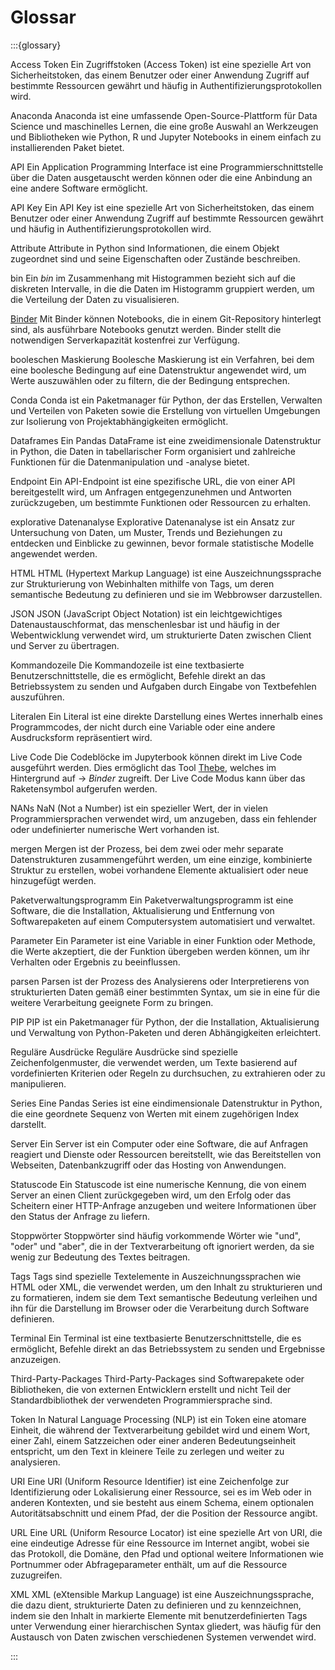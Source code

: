 # Glossar

:::{glossary}

Access Token
    Ein Zugriffstoken (Access Token) ist eine spezielle Art von Sicherheitstoken, das einem Benutzer oder einer Anwendung Zugriff auf bestimmte Ressourcen gewährt und häufig in Authentifizierungsprotokollen wird.

Anaconda
    Anaconda ist eine umfassende Open-Source-Plattform für Data Science und maschinelles Lernen, die eine große Auswahl an Werkzeugen und Bibliotheken wie Python, R und Jupyter Notebooks in einem einfach zu installierenden Paket bietet.

API
    Ein Application Programming Interface ist eine Programmierschnittstelle über die Daten ausgetauscht werden können oder die eine Anbindung an eine andere Software ermöglicht.

API Key
    Ein API Key ist eine spezielle Art von Sicherheitstoken, das einem Benutzer oder einer Anwendung Zugriff auf bestimmte Ressourcen gewährt und häufig in Authentifizierungsprotokollen wird.    

Attribute
    Attribute in Python sind Informationen, die einem Objekt zugeordnet sind und seine Eigenschaften oder Zustände beschreiben.

bin
    Ein *bin* im Zusammenhang mit Histogrammen bezieht sich auf die diskreten Intervalle, in die die Daten im Histogramm gruppiert werden, um die Verteilung der Daten zu visualisieren.

[Binder](https://mybinder.org/)
    Mit Binder können Notebooks, die in einem Git-Repository hinterlegt sind, als ausführbare Notebooks genutzt werden. Binder stellt die notwendigen Serverkapazität kostenfrei zur Verfügung.

booleschen Maskierung
    Boolesche Maskierung ist ein Verfahren, bei dem eine boolesche Bedingung auf eine Datenstruktur angewendet wird, um Werte auszuwählen oder zu filtern, die der Bedingung entsprechen.

Conda
    Conda ist ein Paketmanager für Python, der das Erstellen, Verwalten und Verteilen von Paketen sowie die Erstellung von virtuellen Umgebungen zur Isolierung von Projektabhängigkeiten ermöglicht.

Dataframes
    Ein Pandas DataFrame ist eine zweidimensionale Datenstruktur in Python, die Daten in tabellarischer Form organisiert und zahlreiche Funktionen für die Datenmanipulation und -analyse bietet.

Endpoint
    Ein API-Endpoint ist eine spezifische URL, die von einer API bereitgestellt wird, um Anfragen entgegenzunehmen und Antworten zurückzugeben, um bestimmte Funktionen oder Ressourcen zu erhalten.

explorative Datenanalyse
    Explorative Datenanalyse ist ein Ansatz zur Untersuchung von Daten, um Muster, Trends und Beziehungen zu entdecken und Einblicke zu gewinnen, bevor formale statistische Modelle angewendet werden.

HTML
    HTML (Hypertext Markup Language) ist eine Auszeichnungssprache zur Strukturierung von Webinhalten mithilfe von Tags, um deren semantische Bedeutung zu definieren und sie im Webbrowser darzustellen.

JSON
    JSON (JavaScript Object Notation) ist ein leichtgewichtiges Datenaustauschformat, das menschenlesbar ist und häufig in der Webentwicklung verwendet wird, um strukturierte Daten zwischen Client und Server zu übertragen.

Kommandozeile
    Die Kommandozeile ist eine textbasierte Benutzerschnittstelle, die es ermöglicht, Befehle direkt an das Betriebssystem zu senden und Aufgaben durch Eingabe von Textbefehlen auszuführen.

Literalen
    Ein Literal ist eine direkte Darstellung eines Wertes innerhalb eines Programmcodes, der nicht durch eine Variable oder eine andere Ausdrucksform repräsentiert wird.

Live Code
    Die Codeblöcke im Jupyterbook können direkt im Live Code ausgeführt werden. Dies ermöglicht das Tool [Thebe](https://thebe.readthedocs.io/en/latest/), welches im Hintergrund auf -> *Binder* zugreift. Der Live Code Modus kann über das Raketensymbol aufgerufen werden.

NANs
    NaN (Not a Number) ist ein spezieller Wert, der in vielen Programmiersprachen verwendet wird, um anzugeben, dass ein fehlender oder undefinierter numerische Wert vorhanden ist.

mergen
    Mergen ist der Prozess, bei dem zwei oder mehr separate Datenstrukturen zusammengeführt werden, um eine einzige, kombinierte Struktur zu erstellen, wobei vorhandene Elemente aktualisiert oder neue hinzugefügt werden.

Paketverwaltungsprogramm
    Ein Paketverwaltungsprogramm ist eine Software, die die Installation, Aktualisierung und Entfernung von Softwarepaketen auf einem Computersystem automatisiert und verwaltet.

Parameter
    Ein Parameter ist eine Variable in einer Funktion oder Methode, die Werte akzeptiert, die der Funktion übergeben werden können, um ihr Verhalten oder Ergebnis zu beeinflussen.

parsen
    Parsen ist der Prozess des Analysierens oder Interpretierens von strukturierten Daten gemäß einer bestimmten Syntax, um sie in eine für die weitere Verarbeitung geeignete Form zu bringen.

PIP
    PIP ist ein Paketmanager für Python, der die Installation, Aktualisierung und Verwaltung von Python-Paketen und deren Abhängigkeiten erleichtert.

Reguläre Ausdrücke
    Reguläre Ausdrücke sind spezielle Zeichenfolgenmuster, die verwendet werden, um Texte basierend auf vordefinierten Kriterien oder Regeln zu durchsuchen, zu extrahieren oder zu manipulieren.

Series
    Eine Pandas Series ist eine eindimensionale Datenstruktur in Python, die eine geordnete Sequenz von Werten mit einem zugehörigen Index darstellt.

Server
    Ein Server ist ein Computer oder eine Software, die auf Anfragen reagiert und Dienste oder Ressourcen bereitstellt, wie das Bereitstellen von Webseiten, Datenbankzugriff oder das Hosting von Anwendungen.

Statuscode
    Ein Statuscode ist eine numerische Kennung, die von einem Server an einen Client zurückgegeben wird, um den Erfolg oder das Scheitern einer HTTP-Anfrage anzugeben und weitere Informationen über den Status der Anfrage zu liefern.

Stoppwörter
    Stoppwörter sind häufig vorkommende Wörter wie "und", "oder" und "aber", die in der Textverarbeitung oft ignoriert werden, da sie wenig zur Bedeutung des Textes beitragen.

Tags
    Tags sind spezielle Textelemente in Auszeichnungssprachen wie HTML oder XML, die verwendet werden, um den Inhalt zu strukturieren und zu formatieren, indem sie dem Text semantische Bedeutung verleihen und ihn für die Darstellung im Browser oder die Verarbeitung durch Software definieren.

Terminal
    Ein Terminal ist eine textbasierte Benutzerschnittstelle, die es ermöglicht, Befehle direkt an das Betriebssystem zu senden und Ergebnisse anzuzeigen.

Third-Party-Packages
    Third-Party-Packages sind Softwarepakete oder Bibliotheken, die von externen Entwicklern erstellt und nicht Teil der Standardbibliothek der verwendeten Programmiersprache sind.

Token
    In Natural Language Processing (NLP) ist ein Token eine atomare Einheit, die während der Textverarbeitung gebildet wird und einem Wort, einer Zahl, einem Satzzeichen oder einer anderen Bedeutungseinheit entspricht, um den Text in kleinere Teile zu zerlegen und weiter zu analysieren.

URI
    Eine URI (Uniform Resource Identifier) ist eine Zeichenfolge zur Identifizierung oder Lokalisierung einer Ressource, sei es im Web oder in anderen Kontexten, und sie besteht aus einem Schema, einem optionalen Autoritätsabschnitt und einem Pfad, der die Position der Ressource angibt.

URL
    Eine URL (Uniform Resource Locator) ist eine spezielle Art von URI, die eine eindeutige Adresse für eine Ressource im Internet angibt, wobei sie das Protokoll, die Domäne, den Pfad und optional weitere Informationen wie Portnummer oder Abfrageparameter enthält, um auf die Ressource zuzugreifen.

XML
    XML (eXtensible Markup Language) ist eine Auszeichnungssprache, die dazu dient, strukturierte Daten zu definieren und zu kennzeichnen, indem sie den Inhalt in markierte Elemente mit benutzerdefinierten Tags unter Verwendung einer hierarchischen Syntax gliedert, was häufig für den Austausch von Daten zwischen verschiedenen Systemen verwendet wird.

:::